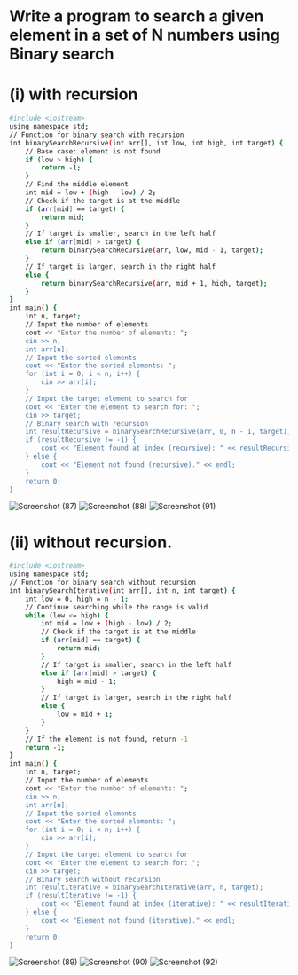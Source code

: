 # Write a program to search a given element in a set of N numbers using Binary search
# (i) with recursion 
```bash
#include <iostream>
using namespace std;
// Function for binary search with recursion
int binarySearchRecursive(int arr[], int low, int high, int target) {
    // Base case: element is not found
    if (low > high) {
        return -1;
    }
    // Find the middle element
    int mid = low + (high - low) / 2;
    // Check if the target is at the middle
    if (arr[mid] == target) {
        return mid;
    }
    // If target is smaller, search in the left half
    else if (arr[mid] > target) {
        return binarySearchRecursive(arr, low, mid - 1, target);
    }
    // If target is larger, search in the right half
    else {
        return binarySearchRecursive(arr, mid + 1, high, target);
    }
}
int main() {
    int n, target;
    // Input the number of elements
    cout << "Enter the number of elements: ";
    cin >> n;
    int arr[n];
    // Input the sorted elements
    cout << "Enter the sorted elements: ";
    for (int i = 0; i < n; i++) {
        cin >> arr[i];
    }
    // Input the target element to search for
    cout << "Enter the element to search for: ";
    cin >> target;
    // Binary search with recursion
    int resultRecursive = binarySearchRecursive(arr, 0, n - 1, target);
    if (resultRecursive != -1) {
        cout << "Element found at index (recursive): " << resultRecursive << endl;
    } else {
        cout << "Element not found (recursive)." << endl;
    }
    return 0;
}
```
![Screenshot (87)](https://github.com/user-attachments/assets/7bd7ebb6-df93-4932-8c99-c4c63426346a)
![Screenshot (88)](https://github.com/user-attachments/assets/09dd9676-f098-40d1-971e-b6abe62411e4)
![Screenshot (91)](https://github.com/user-attachments/assets/25fc87ca-47e3-4f19-a557-c3854f476fa2)

# (ii) without recursion.
```bash
#include <iostream>
using namespace std;
// Function for binary search without recursion
int binarySearchIterative(int arr[], int n, int target) {
    int low = 0, high = n - 1;
    // Continue searching while the range is valid
    while (low <= high) {
        int mid = low + (high - low) / 2;
        // Check if the target is at the middle
        if (arr[mid] == target) {
            return mid;
        }
        // If target is smaller, search in the left half
        else if (arr[mid] > target) {
            high = mid - 1;
        }
        // If target is larger, search in the right half
        else {
            low = mid + 1;
        }
    }
    // If the element is not found, return -1
    return -1;
}
int main() {
    int n, target;
    // Input the number of elements
    cout << "Enter the number of elements: ";
    cin >> n;
    int arr[n];
    // Input the sorted elements
    cout << "Enter the sorted elements: ";
    for (int i = 0; i < n; i++) {
        cin >> arr[i];
    }
    // Input the target element to search for
    cout << "Enter the element to search for: ";
    cin >> target;
    // Binary search without recursion
    int resultIterative = binarySearchIterative(arr, n, target);
    if (resultIterative != -1) {
        cout << "Element found at index (iterative): " << resultIterative << endl;
    } else {
        cout << "Element not found (iterative)." << endl;
    }
    return 0;
}

```
![Screenshot (89)](https://github.com/user-attachments/assets/f82c44a4-cdbe-4c74-ae3a-2b1f6751a2b0)
![Screenshot (90)](https://github.com/user-attachments/assets/5245f330-4fb9-4435-a0ac-8bd2bd1d2303)
![Screenshot (92)](https://github.com/user-attachments/assets/806a8b54-3967-4a9c-b0fe-13ec6c645716)
